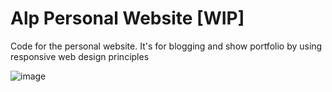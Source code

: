 # Alp Personal Website [WIP]
Code for the personal website. It's for blogging and show portfolio by using responsive web design principles

![image](https://github.com/user-attachments/assets/6e510c23-7508-467d-af08-305ec92556c7)
